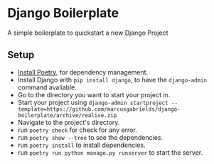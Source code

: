 # Django Boilerplate
A simple boilerplate to quickstart a new Django Project

## Setup

- [Install Poetry](https://poetry.eustace.io/docs/#installation), for dependency management.
- Install Django with `pip install django`, to have the `django-admin` command avaliable.
- Go to the directory you want to start your project in.
- Start your project using `django-admin startproject --template=https://github.com/marcusgabrields/django-boilerplate/archive/realise.zip`
- Navigate to the project's directory.
- run `poetry check` for check for any error.
- run `poetry show --tree` to see the dependencies.
- run `poetry install` to install dependencies.
- run `poetry run python manage.py runserver` to start the server.
